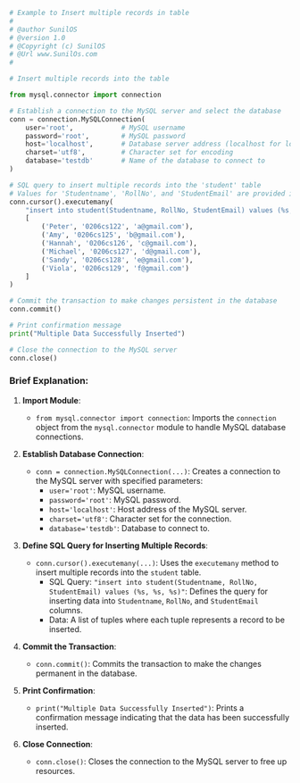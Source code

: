 
```python
# Example to Insert multiple records in table 
#
# @author SunilOS  
# @version 1.0
# @Copyright (c) SunilOS  
# @Url www.SunilOs.com
# 

# Insert multiple records into the table

from mysql.connector import connection

# Establish a connection to the MySQL server and select the database
conn = connection.MySQLConnection(
    user='root',            # MySQL username
    password='root',        # MySQL password
    host='localhost',       # Database server address (localhost for local server)
    charset='utf8',         # Character set for encoding
    database='testdb'       # Name of the database to connect to
)

# SQL query to insert multiple records into the 'student' table
# Values for 'Studentname', 'RollNo', and 'StudentEmail' are provided in a list
conn.cursor().executemany(
    "insert into student(Studentname, RollNo, StudentEmail) values (%s, %s, %s)",
    [
        ('Peter', '0206cs122', 'a@gmail.com'),
        ('Amy', '0206cs125', 'b@gmail.com'),
        ('Hannah', '0206cs126', 'c@gmail.com'),
        ('Michael', '0206cs127', 'd@gmail.com'),
        ('Sandy', '0206cs128', 'e@gmail.com'),
        ('Viola', '0206cs129', 'f@gmail.com')
    ]
)

# Commit the transaction to make changes persistent in the database
conn.commit()

# Print confirmation message
print("Multiple Data Successfully Inserted")

# Close the connection to the MySQL server
conn.close()
```

### Brief Explanation:

1. **Import Module**:
   - `from mysql.connector import connection`: Imports the `connection` object from the `mysql.connector` module to handle MySQL database connections.

2. **Establish Database Connection**:
   - `conn = connection.MySQLConnection(...)`: Creates a connection to the MySQL server with specified parameters:
     - `user='root'`: MySQL username.
     - `password='root'`: MySQL password.
     - `host='localhost'`: Host address of the MySQL server.
     - `charset='utf8'`: Character set for the connection.
     - `database='testdb'`: Database to connect to.

3. **Define SQL Query for Inserting Multiple Records**:
   - `conn.cursor().executemany(...)`: Uses the `executemany` method to insert multiple records into the `student` table.
     - SQL Query: `"insert into student(Studentname, RollNo, StudentEmail) values (%s, %s, %s)"`: Defines the query for inserting data into `Studentname`, `RollNo`, and `StudentEmail` columns.
     - Data: A list of tuples where each tuple represents a record to be inserted.

4. **Commit the Transaction**:
   - `conn.commit()`: Commits the transaction to make the changes permanent in the database.

5. **Print Confirmation**:
   - `print("Multiple Data Successfully Inserted")`: Prints a confirmation message indicating that the data has been successfully inserted.

6. **Close Connection**:
   - `conn.close()`: Closes the connection to the MySQL server to free up resources.

